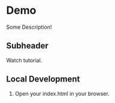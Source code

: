 # Demo

Some Description!

## Subheader

Watch tutorial.

## Local Development

1. Open your index.html in your browser.